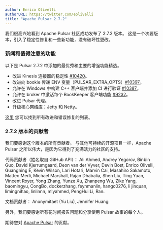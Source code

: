 ```yaml
---
author: Enrico Olivelli
authorURL: https://twitter.com/eolivelli
title: "Apache Pulsar 2.7.2"
---
```

我们很高兴地看到 Apache Pulsar 社区成功发布了 2.7.2 版本。
这是一个次要版本，引入了稳定性修复和一些新功能，没有破坏性更改。

<!--truncate-->

### 新闻和值得注意的功能

以下是 Pulsar 2.7.2 中添加的最优秀和主要的增强功能精选。

- 改进 Kinesis 连接器的稳定性 [#10420](https://github.com/apache/pulsar/pull/10420)。
- 改进向 bookie 传递 ENV 变量（PULSAR_EXTRA_OPTS）[#10397](https://github.com/apache/pulsar/pull/10397)。
- 允许在 Windows 中构建 C++ 客户端并添加 CI 进行验证 [#10387](https://github.com/apache/pulsar/pull/10387)。
- 允许在 broker 中激活每个 BookKeeper 客户端功能 [#9232](https://github.com/apache/pulsar/pull/9232)。
- 改进 Pulsar 代理。
- 升级核心网络库：Jetty 和 Netty。

[这里](https://github.com/apache/pulsar/pulls?page=1&q=is%3Apr+label%3Arelease%2F2.7.2]) 您可以找到所有改进和错误修复的列表。

### 2.7.2 版本的贡献者

我们要感谢这个版本的所有贡献者。
与其他可持续的开源项目一样，Apache Pulsar 之所以伟大，是因为它得到了充满活力的社区的支持。

代码贡献者（姓名取自 GitHub API）：
Ali Ahmed, Andrey Yegorov, Binbin Guo, David Kjerrumgaard, Deon van der Vyver, Devin Bost, Enrico Olivelli, Guangning E, Kevin Wilson,
Lari Hotari, Marvin Cai, Masahiro Sakamoto, Matteo Merli, Michael Marshall, Rajan Dhabalia, Shen Liu, Ting Yuan, Vincent Royer,
Yong Zhang, Yunze Xu, Zhanpeng Wu, Zike Yang, baomingyu, CongBo, dockerzhang, feynmanlin, hangc0276, li jinquan, limingnihao,
linlinnn, mlyahmed, PengHui Li, Ran.

文档贡献者：
Anonymitaet (Yu Liu), Jennifer Huang

另外，我们要感谢所有花时间报告问题和分享使用 Pulsar 故事的每个人。

期待您对 [Apache Pulsar](https://github.com/apache/pulsar) 的贡献。